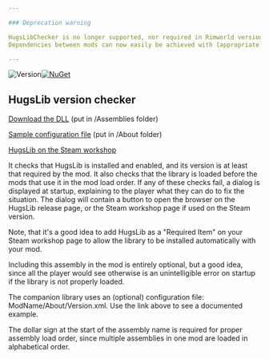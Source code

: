 ```yaml
---

### Deprecation warning

HugsLibChecker is no longer supported, nor required in Rimworld versions 1.1+  
Dependencies between mods can now easily be achieved with [appropriate tags](https://github.com/UnlimitedHugs/RimworldHugsLib/#dependency-tags) in your About.xml file.

---
```




![Version](https://img.shields.io/badge/Rimworld-1.0-brightgreen.svg)[![NuGet](https://img.shields.io/nuget/v/UnlimitedHugs.Rimworld.HugsLibChecker.svg)](https://www.nuget.org/packages/UnlimitedHugs.Rimworld.HugsLibChecker/)

## HugsLib version checker

[Download the DLL](https://github.com/UnlimitedHugs/RimworldHugsLibChecker/blob/master/Mods/HugsLibChecker/Assemblies/%24HugsLibChecker.dll) (put in /Assemblies folder)

[Sample configuration file](https://github.com/UnlimitedHugs/RimworldHugsLibChecker/blob/master/Mods/HugsLibChecker/About/Version.xml) (put in /About folder)

[HugsLib on the Steam workshop](http://steamcommunity.com/sharedfiles/filedetails/?id=818773962)

It checks that HugsLib is installed and enabled, and its version is at least that required by the mod. It also checks that the library is loaded before the mods that use it in the mod load order. If any of these checks fail, a dialog is displayed at startup, explaining to the player what they can do to fix the situation. The dialog will contain a button to open the browser on the HugsLib release page, or the Steam workshop page if used on the Steam version.

Note, that it's a good idea to add HugsLib as a "Required Item" on your Steam workshop page to allow the library to be installed automatically with your mod.

Including this assembly in the mod is entirely optional, but a good idea, since all the player would see otherwise is an unintelligible error on startup if the library is not properly loaded.

The companion library uses an (optional) configuration file: ModName/About/Version.xml. Use the link above to see a documented example.

The dollar sign at the start of the assembly name is required for proper assembly load order, since multiple assemblies in one mod are loaded in alphabetical order.